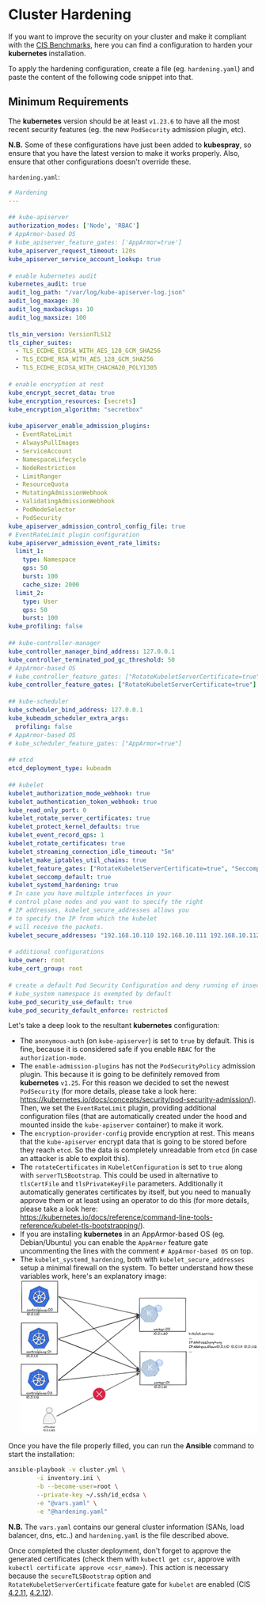 # Cluster Hardening

If you want to improve the security on your cluster and make it compliant with the [CIS Benchmarks](https://learn.cisecurity.org/benchmarks), here you can find a configuration to harden your **kubernetes** installation.

To apply the hardening configuration, create a file (eg. `hardening.yaml`) and paste the content of the following code snippet into that.

## Minimum Requirements

The **kubernetes** version should be at least `v1.23.6` to have all the most recent security features (eg. the new `PodSecurity` admission plugin, etc).

**N.B.** Some of these configurations have just been added to **kubespray**, so ensure that you have the latest version to make it works properly. Also, ensure that other configurations doesn't override these.

`hardening.yaml`:

```yaml
# Hardening
---

## kube-apiserver
authorization_modes: ['Node', 'RBAC']
# AppArmor-based OS
# kube_apiserver_feature_gates: ['AppArmor=true']
kube_apiserver_request_timeout: 120s
kube_apiserver_service_account_lookup: true

# enable kubernetes audit
kubernetes_audit: true
audit_log_path: "/var/log/kube-apiserver-log.json"
audit_log_maxage: 30
audit_log_maxbackups: 10
audit_log_maxsize: 100

tls_min_version: VersionTLS12
tls_cipher_suites:
  - TLS_ECDHE_ECDSA_WITH_AES_128_GCM_SHA256
  - TLS_ECDHE_RSA_WITH_AES_128_GCM_SHA256
  - TLS_ECDHE_ECDSA_WITH_CHACHA20_POLY1305

# enable encryption at rest
kube_encrypt_secret_data: true
kube_encryption_resources: [secrets]
kube_encryption_algorithm: "secretbox"

kube_apiserver_enable_admission_plugins:
  - EventRateLimit
  - AlwaysPullImages
  - ServiceAccount
  - NamespaceLifecycle
  - NodeRestriction
  - LimitRanger
  - ResourceQuota
  - MutatingAdmissionWebhook
  - ValidatingAdmissionWebhook
  - PodNodeSelector
  - PodSecurity
kube_apiserver_admission_control_config_file: true
# EventRateLimit plugin configuration
kube_apiserver_admission_event_rate_limits:
  limit_1:
    type: Namespace
    qps: 50
    burst: 100
    cache_size: 2000
  limit_2:
    type: User
    qps: 50
    burst: 100
kube_profiling: false

## kube-controller-manager
kube_controller_manager_bind_address: 127.0.0.1
kube_controller_terminated_pod_gc_threshold: 50
# AppArmor-based OS
# kube_controller_feature_gates: ["RotateKubeletServerCertificate=true", "AppArmor=true"]
kube_controller_feature_gates: ["RotateKubeletServerCertificate=true"]

## kube-scheduler
kube_scheduler_bind_address: 127.0.0.1
kube_kubeadm_scheduler_extra_args:
  profiling: false
# AppArmor-based OS
# kube_scheduler_feature_gates: ["AppArmor=true"]

## etcd
etcd_deployment_type: kubeadm

## kubelet
kubelet_authorization_mode_webhook: true
kubelet_authentication_token_webhook: true
kube_read_only_port: 0
kubelet_rotate_server_certificates: true
kubelet_protect_kernel_defaults: true
kubelet_event_record_qps: 1
kubelet_rotate_certificates: true
kubelet_streaming_connection_idle_timeout: "5m"
kubelet_make_iptables_util_chains: true
kubelet_feature_gates: ["RotateKubeletServerCertificate=true", "SeccompDefault=true"]
kubelet_seccomp_default: true
kubelet_systemd_hardening: true
# In case you have multiple interfaces in your
# control plane nodes and you want to specify the right
# IP addresses, kubelet_secure_addresses allows you
# to specify the IP from which the kubelet
# will receive the packets.
kubelet_secure_addresses: "192.168.10.110 192.168.10.111 192.168.10.112"

# additional configurations
kube_owner: root
kube_cert_group: root

# create a default Pod Security Configuration and deny running of insecure pods
# kube_system namespace is exempted by default
kube_pod_security_use_default: true
kube_pod_security_default_enforce: restricted
```

Let's take a deep look to the resultant **kubernetes** configuration:

* The `anonymous-auth` (on `kube-apiserver`) is set to `true` by default. This is fine, because it is considered safe if you enable `RBAC` for the `authorization-mode`.
* The `enable-admission-plugins` has not the `PodSecurityPolicy` admission plugin. This because it is going to be definitely removed from **kubernetes** `v1.25`. For this reason we decided to set the newest `PodSecurity` (for more details, please take a look here: <https://kubernetes.io/docs/concepts/security/pod-security-admission/>). Then, we set the `EventRateLimit` plugin, providing additional configuration files (that are automatically created under the hood and mounted inside the `kube-apiserver` container) to make it work.
* The `encryption-provider-config` provide encryption at rest. This means that the `kube-apiserver` encrypt data that is going to be stored before they reach `etcd`. So the data is completely unreadable from `etcd` (in case an attacker is able to exploit this).
* The `rotateCertificates` in `KubeletConfiguration` is set to `true` along with `serverTLSBootstrap`. This could be used in alternative to `tlsCertFile` and `tlsPrivateKeyFile` parameters. Additionally it automatically generates certificates by itself, but you need to manually approve them or at least using an operator to do this (for more details, please take a look here: <https://kubernetes.io/docs/reference/command-line-tools-reference/kubelet-tls-bootstrapping/>).
* If you are installing **kubernetes** in an AppArmor-based OS (eg. Debian/Ubuntu) you can enable the `AppArmor` feature gate uncommenting the lines with the comment `# AppArmor-based OS` on top.
* The `kubelet_systemd_hardening`, both with `kubelet_secure_addresses` setup a minimal firewall on the system. To better understand how these variables work, here's an explanatory image:
  ![kubelet hardening](img/kubelet-hardening.png)

Once you have the file properly filled, you can run the **Ansible** command to start the installation:

```bash
ansible-playbook -v cluster.yml \
        -i inventory.ini \
        -b --become-user=root \
        --private-key ~/.ssh/id_ecdsa \
        -e "@vars.yaml" \
        -e "@hardening.yaml"
```

**N.B.** The `vars.yaml` contains our general cluster information (SANs, load balancer, dns, etc..) and `hardening.yaml` is the file described above.

Once completed the cluster deployment, don't forget to approve the generated certificates (check them with `kubectl get csr`, approve with `kubectl certificate approve <csr_name>`). This action is necessary because the `secureTLSBootstrap` option and `RotateKubeletServerCertificate` feature gate for `kubelet` are enabled (CIS [4.2.11](https://www.tenable.com/audits/items/CIS_Kubernetes_v1.20_v1.0.0_Level_1_Worker.audit:05af3dfbca8e0c3fb3559c6c7de29191), [4.2.12](https://www.tenable.com/audits/items/CIS_Kubernetes_v1.20_v1.0.0_Level_1_Worker.audit:5351c76f8c5bff8f98c29a5200a35435)).
